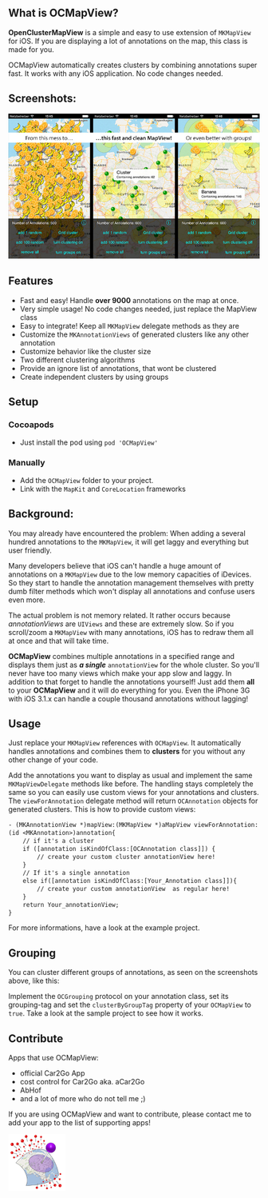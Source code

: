 ## What is OCMapView?

**OpenClusterMapView** is a simple and easy to use extension of `MKMapView` for iOS. If you are displaying a lot of annotations on the map, this class is made for you.

OCMapView automatically creates clusters by combining annotations super fast.
It works with any iOS application. No code changes needed.

## Screenshots:
![Screenshots](screenshots.jpg "Screenshots")

## Features

- Fast and easy! Handle **over 9000** annotations on the map at once.
- Very simple usage! No code changes needed, just replace the MapView class
- Easy to integrate! Keep all `MKMapView` delegate methods as they are
- Customize the `MKAnnotationViews` of generated clusters like any other annotation
- Customize behavior like the cluster size
- Two different clustering algorithms
- Provide an ignore list of annotations, that wont be clustered
- Create independent clusters by using groups

## Setup

### Cocoapods

- Just install the pod using `pod 'OCMapView'`

### Manually

- Add the `OCMapView` folder to your project. 
- Link with the `MapKit` and `CoreLocation` frameworks

## Background:

You may already have encountered the problem: When adding a several hundred annotations to the `MKMapView`, it will get laggy and everything but user friendly.

Many developers believe that iOS can't handle a huge amount of annotations on a `MKMapView` due to the low memory capacities of iDevices. So they start to handle the annotation management themselves with pretty dumb filter methods which won't display all annotations and confuse users even more.  

The actual problem is not memory related. It rather occurs because *annotationViews* are `UIViews` and these are extremely slow. So if you scroll/zoom a `MKMapView` with many annotations, iOS has to redraw them all at once and that will take time.  

**OCMapView** combines multiple annotations in a specified range and displays them just as ***a single*** `annotationView` for the whole cluster. So you'll never have too many views which make your app slow and laggy. In addition to that forget to handle the annotations yourself! Just add them **all** to your **OCMapView** and it will do everything for you. Even the iPhone 3G with iOS 3.1.x can handle a couple thousand annotations without lagging!

## Usage

Just replace your `MKMapView` references with `OCMapView`. It automatically handles annotations and combines them to **clusters** for you without any other change of your code.

Add the annotations you want to display as usual and implement the same `MKMapViewDelegate` methods like before. The handling stays completely the same so you can easily use custom views for your annotations and clusters. The `viewForAnnotation` delegate method will return `OCAnnotation` objects for generated clusters. This is how to provide custom views:


    - (MKAnnotationView *)mapView:(MKMapView *)aMapView viewForAnnotation:(id <MKAnnotation>)annotation{  
        // if it's a cluster  
        if ([annotation isKindOfClass:[OCAnnotation class]]) {  
            // create your custom cluster annotationView here!  
        }  
        // If it's a single annotation  
        else if([annotation isKindOfClass:[Your_Annotation class]]){  
            // create your custom annotationView  as regular here!  
        }  
        return Your_annotationView;  
    }

For more informations, have a look at the example project.

## Grouping

You can cluster different groups of annotations, as seen on the screenshots above, like this:

Implement the `OCGrouping` protocol on your annotation class, set its grouping-tag and set the `clusterByGroupTag` property of your `OCMapView` to `true`. Take a look at the sample project to see how it works.

## Contribute
Apps that use OCMapView:
- official Car2Go App
- cost control for Car2Go aka. aCar2Go
- AbHof
- and a lot of more who do not tell me ;)

If you are using OCMapView and want to contribute, please contact me to add your app to the list of supporting apps!

![OpenClusterMapView Logo](OClusterMapView+Sample/Images/Logo/ocmapview_logo@2x.png "OpenClusterMapView Logo")